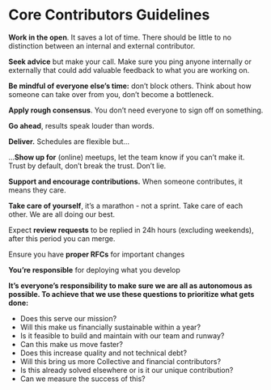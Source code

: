 # Core Contributors Guidelines

**Work in the open**. It saves a lot of time. There should be little to no distinction between an internal and external contributor.

**Seek advice** but make your call. Make sure you ping anyone internally or externally that could add valuable feedback to what you are working on.

**Be mindful of everyone else’s time:** don’t block others. Think about how someone can take over from you, don’t become a bottleneck.

**Apply rough consensus**. You don’t need everyone to sign off on something.

**Go ahead**, results speak louder than words.

**Deliver.** Schedules are flexible but…

...**Show up for** \(online\) meetups, let the team know if you can’t make it. Trust by default, don’t break the trust. Don’t lie.

**Support and encourage contributions.** When someone contributes, it means they care.

**Take care of yourself**, it’s a marathon - not a sprint. Take care of each other. We are all doing our best.

Expect **review requests** to be replied in 24h hours \(excluding weekends\), after this period you can merge.

Ensure you have **proper RFCs** for important changes

**You’re responsible** for deploying what you develop

**It’s everyone’s responsibility to make sure we are all as autonomous as possible. To achieve that we use these questions to prioritize what gets done:**

* Does this serve our mission? 
* Will this make us financially sustainable within a year?
* Is it feasible to build and maintain with our team and runway?
* Can this make us move faster?
* Does this increase quality and not technical debt?
* Will this bring us more Collective and financial contributors?
* Is this already solved elsewhere or is it our unique contribution?
* Can we measure the success of  this?

